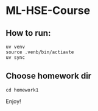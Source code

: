 # ML-HSE-Course

## How to run:
```
uv venv
source .venb/bin/actiavte
uv sync
```

## Choose homework dir
```
cd homework1
```

Enjoy!
